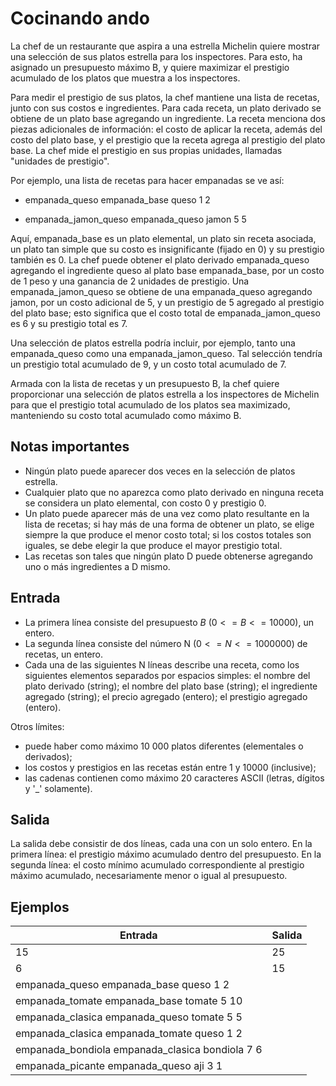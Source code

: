 # Cocinando ando

La chef de un restaurante que aspira a una estrella Michelin quiere mostrar una selección de sus platos estrella para los inspectores. Para esto, ha asignado un presupuesto máximo B, y quiere maximizar el prestigio acumulado de los platos que muestra a los inspectores.

Para medir el prestigio de sus platos, la chef mantiene una lista de recetas, junto con sus costos e ingredientes. Para cada receta, un plato derivado se obtiene de un plato base agregando un ingrediente. La receta menciona dos piezas adicionales de información: el costo de aplicar la receta, además del costo del plato base, y el prestigio que la receta agrega al prestigio del plato base. La chef mide el prestigio en sus propias unidades, llamadas "unidades de prestigio".

Por ejemplo, una lista de recetas para hacer empanadas se ve así:

* empanada_queso empanada_base queso 1 2

* empanada_jamon_queso empanada_queso jamon 5 5

Aquí, empanada_base es un plato elemental, un plato sin receta asociada, un plato tan simple que su costo es insignificante (fijado en 0) y su prestigio también es 0. La chef puede obtener el plato derivado empanada_queso agregando el ingrediente queso al plato base empanada_base, por un costo de 1 peso y una ganancia de 2 unidades de prestigio. Una empanada_jamon_queso se obtiene de una empanada_queso agregando jamon, por un costo adicional de 5, y un prestigio de 5 agregado al prestigio del plato base; esto significa que el costo total de empanada_jamon_queso es 6 y su prestigio total es 7.

Una selección de platos estrella podría incluir, por ejemplo, tanto una empanada_queso como una empanada_jamon_queso. Tal selección tendría un prestigio total acumulado de 9, y un costo total acumulado de 7.

Armada con la lista de recetas y un presupuesto B, la chef quiere proporcionar una selección de platos estrella a los inspectores de Michelin para que el prestigio total acumulado de los platos sea maximizado, manteniendo su costo total acumulado como máximo B.

## Notas importantes

* Ningún plato puede aparecer dos veces en la selección de platos estrella.
* Cualquier plato que no aparezca como plato derivado en ninguna receta se considera un plato elemental, con costo 0 y prestigio 0.
* Un plato puede aparecer más de una vez como plato resultante en la lista de recetas; si hay más de una forma de obtener un plato, se elige siempre la que produce el menor costo total; si los costos totales son iguales, se debe elegir la que produce el mayor prestigio total.
* Las recetas son tales que ningún plato D puede obtenerse agregando uno o más ingredientes a D mismo.

## Entrada

* La primera línea consiste del presupuesto $B$ $(0 <= B <= 10000)$, un entero.
* La segunda línea consiste del número N $(0 <= N <= 1000000)$ de recetas, un entero.
* Cada una de las siguientes N líneas describe una receta, como los siguientes elementos separados por espacios simples: el nombre del plato derivado (string); el nombre del plato base (string); el ingrediente agregado (string); el precio agregado (entero); el prestigio agregado (entero).


Otros límites:

* puede haber como máximo 10 000 platos diferentes (elementales o derivados);
* los costos y prestigios en las recetas están entre 1 y 10000 (inclusive);
* las cadenas contienen como máximo 20 caracteres ASCII (letras, dígitos y '_' solamente).

## Salida

La salida debe consistir de dos líneas, cada una con un solo entero. En la primera línea: el prestigio máximo acumulado dentro del presupuesto. En la segunda línea: el costo mínimo acumulado correspondiente al prestigio máximo acumulado, necesariamente menor o igual al presupuesto.

## Ejemplos

|Entrada|Salida|
|-|-|
|15|25|
|6|15|
|empanada_queso empanada_base queso 1 2||
|empanada_tomate empanada_base tomate 5 10||
|empanada_clasica empanada_queso tomate 5 5||
|empanada_clasica empanada_tomate queso 1 2||
|empanada_bondiola empanada_clasica bondiola 7 6||
|empanada_picante empanada_queso aji 3 1||
